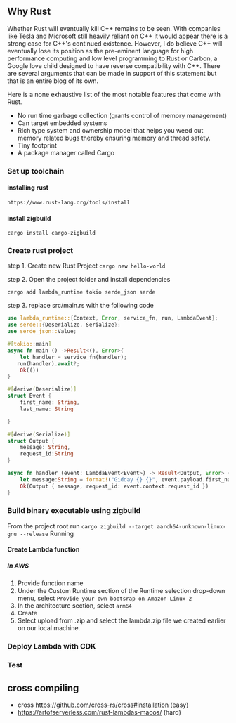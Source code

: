 ## Why Rust

Whether Rust will eventually kill C++ remains to be seen. With companies like Tesla and Microsoft still heavily reliant on C++ it would appear there is a strong case for C++'s continued existence. However, I do believe C++ will eventually lose its position as the pre-eminent language for high performance computing and low level programming to Rust or Carbon, a Google love child designed to have reverse compatibility with C++. There are several arguments that can be made in support of this statement but that is an entire blog of its own.

Here is a none exhaustive list of the most notable features that come with Rust.

- No run time garbage collection (grants control of memory management)
- Can target embedded systems
- Rich type system and ownership model that helps you weed out memory related bugs thereby ensuring memory and thread safety.
- Tiny footprint
- A package manager called Cargo

### Set up toolchain
#### installing rust 
``` https://www.rust-lang.org/tools/install ```

#### install zigbuild
``` cargo install cargo-zigbuild ```

### Create rust project 
step 1. Create new Rust Project
``` cargo new hello-world ```

step 2. Open the project folder and install dependencies 

``` cargo add lambda_runtime tokio serde_json serde ```

step 3. replace  src/main.rs with the following code 

```rust 
use lambda_runtime::{Context, Error, service_fn, run, LambdaEvent};
use serde::{Deserialize, Serialize};
use serde_json::Value;

#[tokio::main]
async fn main () ->Result<(), Error>{
    let handler = service_fn(handler);
   run(handler).await?;
    Ok(())
}

#[derive(Deserialize)]
struct Event {
    first_name: String,
    last_name: String

}

#[derive(Serialize)]
struct Output {
    message: String,
    request_id:String
}

async fn handler (event: LambdaEvent<Event>) -> Result<Output, Error> {
    let message:String = format!("Gidday {} {}", event.payload.first_name, event.payload.last_name);
    Ok(Output { message, request_id: event.context.request_id })
}

```






### Build binary executable using zigbuild
From the project root run ``` cargo zigbuild --target aarch64-unknown-linux-gnu --release ```
Running

#### Create Lambda function 
##### In AWS 
1. Provide function name
2. Under the Custom Runtime section of the Runtime selection drop-down menu, select `Provide your own bootsrap on Amazon Linux 2`
3. In the architecture section, select `arm64`
4. Create
5. Select upload from .zip and select the lambda.zip file we created earlier on our local machine. 


### Deploy Lambda with CDK

### Test








## cross compiling
- cross  https://github.com/cross-rs/cross#installation (easy)
- https://artofserverless.com/rust-lambdas-macos/ (hard)
